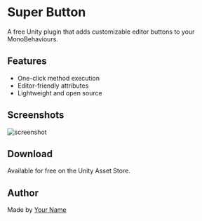 # Super Button

A free Unity plugin that adds customizable editor buttons to your MonoBehaviours.

## Features
- One-click method execution
- Editor-friendly attributes
- Lightweight and open source

## Screenshots
![screenshot](https://via.placeholder.com/600x300?text=Your+Plugin+Image)

## Download
Available for free on the Unity Asset Store.

## Author
Made by [Your Name](mailto:your@email.com)

